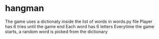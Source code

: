 # hangman
The game uses a dictionaty inside the list of words in words.py file
Player has 6 tries until the game end
Each word has 6 letters
Everytime the game starts, a random word is picked from the dictionary 
